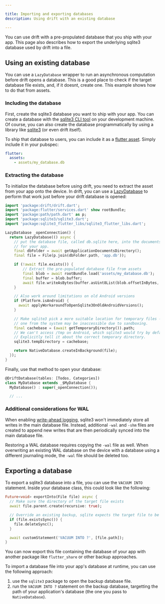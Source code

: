 ```yaml
---

title: Importing and exporting databases
description: Using drift with an existing database

---
```


You can use drift with a pre-propulated database that you ship with your app.
This page also describes how to export the underlying sqlite3 database used
by drift into a file.

## Using an existing database

You can use a `LazyDatabase` wrapper to run an asynchronous computation before drift
opens a database.
This is a good place to check if the target database file exists, and, if it doesnt,
create one.
This example shows how to do that from assets.

### Including the database

First, create the sqlite3 database you want to ship with your app.
You can create a database with the [sqlite3 CLI tool](https://sqlite.org/cli.html)
on your development machine.
Of course, you can also create the database programmatically by using a library
like [sqlite3](https://pub.dev/packages/sqlite3) (or even drift itself).

To ship that database to users, you can include it as a [flutter asset](https://flutter.dev/docs/development/ui/assets-and-images).
Simply include it in your pubspec:

```yaml
flutter:
  assets:
    - assets/my_database.db
```

### Extracting the database

To initialize the database before using drift, you need to extract the asset from your
app onto the device.
In drift, you can use a [LazyDatabase](https://pub.dev/documentation/drift/latest/drift/LazyDatabase-class.html)
to perform that work just before your drift database is opened:

```dart
import 'package:drift/drift.dart';
import 'package:flutter/services.dart' show rootBundle;
import 'package:path/path.dart' as p;
import 'package:sqlite3/sqlite3.dart';
import 'package:sqlite3_flutter_libs/sqlite3_flutter_libs.dart';

LazyDatabase _openConnection() {
  return LazyDatabase(() async {
    // put the database file, called db.sqlite here, into the documents folder
    // for your app.
    final dbFolder = await getApplicationDocumentsDirectory();
    final file = File(p.join(dbFolder.path, 'app.db'));

    if (!await file.exists()) {
        // Extract the pre-populated database file from assets
        final blob = await rootBundle.load('assets/my_database.db');
        final buffer = blob.buffer;
        await file.writeAsBytes(buffer.asUint8List(blob.offsetInBytes, blob.lengthInBytes));
    }

    // Also work around limitations on old Android versions
    if (Platform.isAndroid) {
      await applyWorkaroundToOpenSqlite3OnOldAndroidVersions();
    }

    // Make sqlite3 pick a more suitable location for temporary files - the
    // one from the system may be inaccessible due to sandboxing.
    final cachebase = (await getTemporaryDirectory()).path;
    // We can't access /tmp on Android, which sqlite3 would try by default.
    // Explicitly tell it about the correct temporary directory.
    sqlite3.tempDirectory = cachebase;

    return NativeDatabase.createInBackground(file);
  });
}
```

Finally, use that method to open your database:

```dart
@DriftDatabase(tables: [Todos, Categories])
class MyDatabase extends _$MyDatabase {
  MyDatabase() : super(_openConnection());

  // ...
```

### Additional considerations for WAL

When enabling [write-ahead logging](https://www.sqlite.org/wal.html), sqlite3 won't immediately
store all writes in the main database file. Instead, additional `-wal` and `-shm` files are
created to append new writes that are then periodically synced into the main database file.

Restoring a WAL database requires copying the `-wal` file as well.
When overwriting an existing WAL database on the device with a database using a different
journaling mode, the `-wal` file should be deleted too.

## Exporting a database

To export a sqlite3 database into a file, you can use the `VACUUM INTO` statement.
Inside your database class, this could look like the following:

```dart
Future<void> exportInto(File file) async {
  // Make sure the directory of the target file exists
  await file.parent.create(recursive: true);

  // Override an existing backup, sqlite expects the target file to be empty
  if (file.existsSync()) {
    file.deleteSync();
  }

  await customStatement('VACUUM INTO ?', [file.path]);
}
```

You can now export this file containing the database of your app with another
package like `flutter_share` or other backup approaches.

To import a database file into your app's database at runtime, you can use the
following approach:

1. use the `sqlite3` package to open the backup database file.
2. run the `VACUUM INTO ?` statement on the backup database, targetting the
   path of your application's database (the one you pass to `NativeDatabase`).
